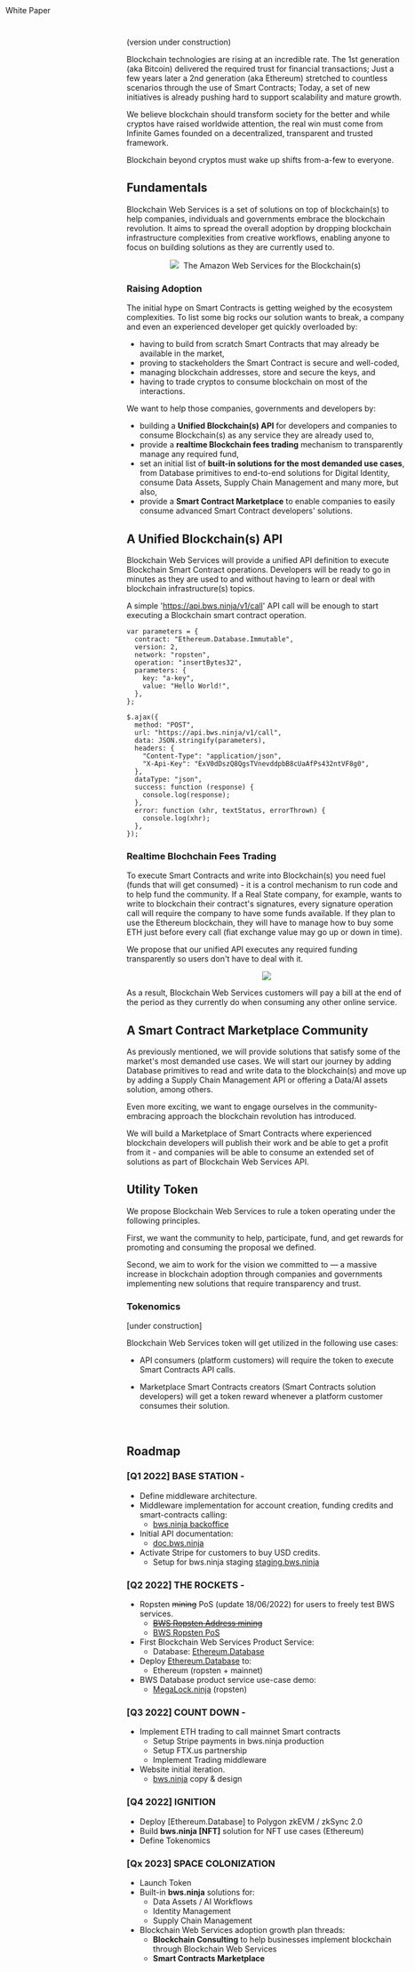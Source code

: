 <link rel="stylesheet" href="https://cdnjs.cloudflare.com/ajax/libs/highlight.js/11.4.0/styles/atom-one-dark.min.css">


<div style="position: fixed; top: 10px; left: 10px; border: 0;"> White Paper
</div>

<br/>
(version under construction)
<br/>

Blockchain technologies are rising at an incredible rate. The 1st generation (aka Bitcoin) delivered the required trust for financial transactions; Just a few years later a 2nd generation (aka Ethereum) stretched to countless scenarios through the use of Smart Contracts; Today, a set of new initiatives is already pushing hard to support scalability and mature growth.

We believe blockchain should transform society for the better and while cryptos have raised worldwide attention, the real win must come from Infinite Games founded on a decentralized, transparent and trusted framework. 

Blockchain beyond cryptos must wake up shifts from-a-few to everyone.

## Fundamentals

Blockchain Web Services is a set of solutions on top of blockchain(s) to help companies, individuals and governments embrace the blockchain revolution. It aims to spread the overall adoption by dropping blockchain infrastructure complexities from creative workflows, enabling anyone to focus on building solutions as they are currently used to.

<p align="center">
  <img src="img/BWS_HL_Components_FULL.svg" />
<i class="fa-solid fa-quote-left"></i>&nbsp;The Amazon Web Services for the Blockchain(s)&nbsp;<i class="fa-solid fa-quote-right"></i>
</p>

### Raising Adoption

The initial hype on Smart Contracts is getting weighed by the ecosystem complexities. To list some big rocks our solution wants to break, a company and even an experienced developer get quickly overloaded by:

 <ul class="fa-ul">
    <li><span class="fa-li"><i class="fa-regular fa-square"></i></span>having to build from scratch Smart Contracts that may already be available in the market,</li>
    <li><span class="fa-li"><i class="fa-regular fa-square"></i></span>proving to stackeholders the Smart Contract is secure and well-coded,</li>
    <li><span class="fa-li"><i class="fa-regular fa-square"></i></span>managing blockchain addresses, store and secure the keys, and</li>
    <li><span class="fa-li"><i class="fa-regular fa-square"></i></span>having to trade cryptos to consume blockchain on most of the interactions.</li>
  </ul>

We want to help those companies, governments and developers by:

 <ul class="fa-ul">
    <li><span class="fa-li"><i class="fa-regular fa-square-check"></i></span>building a <strong>Unified Blockchain(s) API</strong> for developers and companies to consume Blockchain(s) as any service they are already used to,</li>
    <li><span class="fa-li"><i class="fa-regular fa-square-check"></i></span>provide a <strong>realtime Blockchain fees trading</strong> mechanism to transparently manage any required fund,</li>
    <li><span class="fa-li"><i class="fa-regular fa-square-check"></i></span>set an initial list of <strong>built-in solutions for the most demanded use cases</strong>, from Database primitives to end-to-end solutions for Digital Identity, consume Data Assets, Supply Chain Management and many more, but also,</li> 
    <li><span class="fa-li"><i class="fa-regular fa-square-check"></i></span>provide a <strong>Smart Contract Marketplace</strong> to enable companies to easily consume advanced Smart Contract developers' solutions.</li>
  </ul>

## A Unified Blockchain(s) API

Blockchain Web Services will provide a unified API definition to execute Blockchain Smart Contract operations. Developers will be ready to go in minutes as they are used to and without having to learn or deal with blockchain infrastructure(s) topics.

A simple 'https://api.bws.ninja/v1/call' API call will be enough to start executing a Blockchain smart contract operation.

<pre><code class="js">var parameters = {
  contract: "Ethereum.Database.Immutable",
  version: 2,
  network: "ropsten",
  operation: "insertBytes32",
  parameters: {
    key: "a-key",
    value: "Hello World!",
  },
};

$.ajax({
  method: "POST",
  url: "https://api.bws.ninja/v1/call",
  data: JSON.stringify(parameters),
  headers: {
    "Content-Type": "application/json",
    "X-Api-Key": "ExV0dDszQ8QgsTVnevddpbB8cUaAfPs432ntVF8g0",
  },
  dataType: "json",
  success: function (response) {
    console.log(response);
  },
  error: function (xhr, textStatus, errorThrown) {
    console.log(xhr);
  },
});</code></pre>

### Realtime Blochchain Fees Trading

To execute Smart Contracts and write into Blockchain(s) you need fuel (funds that will get consumed) - it is a control mechanism to run code and to help fund the community. If a Real State company, for example, wants to write to blockchain their contract's signatures, every signature operation call will require the company to have some funds available. If they plan to use the Ethereum blockchain, they will have to manage how to buy some ETH just before every call (fiat exchange value may go up or down in time).

We propose that our unified API executes any required funding transparently so users don't have to deal with it.

<p align="center">
  <img src="img/Real-TimeFees.svg" />
</p>

As a result, Blockchain Web Services customers will pay a bill at the end of the period as they currently do when consuming any other online service.

## A Smart Contract Marketplace Community

As previously mentioned, we will provide solutions that satisfy some of the market's most demanded use cases. We will start our journey by adding Database primitives to read and write data to the blockchain(s) and move up by adding a Supply Chain Management API or offering a Data/AI assets solution, among others.

Even more exciting, we want to engage ourselves in the community-embracing approach the blockchain revolution has introduced. 

We will build a Marketplace of Smart Contracts where experienced blockchain developers will publish their work and be able to get a profit from it - and companies will be able to consume an extended set of solutions as part of Blockchain Web Services API. 


## Utility Token

We propose Blockchain Web Services to rule a token operating under the following principles.

First, we want the community to help, participate, fund, and get rewards for promoting and consuming the proposal we defined.

Second, we aim to work for the vision we committed to — a massive increase in blockchain adoption through companies and governments implementing new solutions that require transparency and trust.

### Tokenomics 

[under construction]

Blockchain Web Services token will get utilized in the following use cases:

- API consumers (platform customers) will require the token to execute Smart Contracts API calls.

- Marketplace Smart Contracts creators (Smart Contracts solution developers) will get a token reward whenever a platform customer consumes their solution.


<br/>

## <a name="roadmap"></a>Roadmap

### [Q1 2022] **BASE STATION** - <i class="fa-solid fa-check"></i>

- Define middleware architecture.
- Middleware implementation for account creation, funding credits and smart-contracts calling:
  - [bws.ninja backoffice](https://bws.ninja/)
- Initial API documentation:
  - [doc.bws.ninja](https://doc.bws.ninja/)
- Activate Stripe for customers to buy USD credits.
  - Setup for bws.ninja staging [staging.bws.ninja](https://staging.bws.ninja)

### [Q2 2022] **THE ROCKETS** - <i class="fa-solid fa-check"></i>

- Ropsten ~~mining~~ PoS (update 18/06/2022) for users to freely test BWS services.
  - ~~[BWS Ropsten Address mining](https://ropsten.etherscan.io/address/0x9089Db83F0590EC2eD01A5Eb4F8584Dd6F4bDaC7#mine)~~
  - [BWS Ropsten PoS](https://ropsten.beaconcha.in/validator/877c91d2376f731a0f621c7848c0cd9d0a2622e91d68922838ef6b4dd5d8256e46e86cf06f5979b32103ed706d0c70ed)
- First Blockchain Web Services Product Service:
  - Database: [Ethereum.Database](https://github.com/NachoColl/blockchain-web-services/tree/Ethereum.Database.Immutable/contracts/ethereum)
- Deploy [Ethereum.Database](https://doc.bws.ninja/#database) to:
  - Ethereum (ropsten + mainnet)
- BWS Database product service use-case demo:
  - [MegaLock.ninja](https://megalock.ninja) (ropsten)

### [Q3 2022] **COUNT DOWN** - <i class="fa-solid fa-check"></i>

- Implement ETH trading to call mainnet Smart contracts
  - Setup Stripe payments in bws.ninja production
  - Setup FTX.us partnership
  - Implement Trading middleware
- Website initial iteration.
  - [bws.ninja](https://bws.ninja/) copy & design

### [Q4 2022] **IGNITION**

- Deploy [Ethereum.Database] to Polygon zkEVM / zkSync 2.0
- Build **bws.ninja [NFT]** solution for NFT use cases (Ethereum)
- Define Tokenomics

### [Qx 2023] **SPACE COLONIZATION**

- Launch Token
- Built-in **bws.ninja** solutions for:
  - Data Assets / AI Workflows
  - Identity Management
  - Supply Chain Management
- Blockchain Web Services adoption growth plan threads:
  - **Blockchain Consulting** to help businesses implement blockchain through Blockchain Web Services 
  - **Smart Contracts Marketplace**


<script src="https://kit.fontawesome.com/ed4fd3e862.js" crossorigin="anonymous"></script>

<script src="https://cdnjs.cloudflare.com/ajax/libs/highlight.js/11.4.0/highlight.min.js"></script>
<script>hljs.highlightAll();</script>

